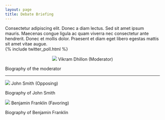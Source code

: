 ```yaml
---
layout: page
title: Debate Briefing
---
```


<div class="mod"> 
Consectetur adipiscing elit. Donec a diam lectus. Sed sit amet ipsum mauris. Maecenas congue 
ligula ac quam viverra nec consectetur ante hendrerit. Donec et mollis dolor. Praesent et 
diam eget libero egestas mattis sit amet vitae augue. 
</div> 
<!-- Embedding the twitter poll --> 
{% include twitter_poll.html %} 
<!-- Biographies for the mod and the speakers --> 
<p style="text-align:center;"> 
<img src="http://www.placehold.it/70x70" /> 
<span> Vikram Dhillon (Moderator) </span> 
</p> 
<div class="bio"> 
<p> Biography of the moderator </p> 
</div> 
<hr> 
<img src="http://www.placehold.it/70x70" /> 
<span> John Smith (Opposing) </span> 
<div class="bio"> 
<p> Biography of John Smith </p> 
</div> 
<img src="http://www.placehold.it/70x70" /> 
<span> Benjamin Franklin (Favoring) </span> 
<div class="bio"> 
<p> Biography of Benjamin Franklin </p> 
</div>